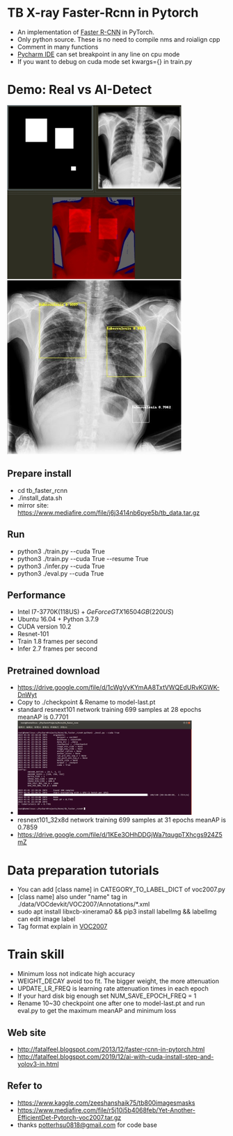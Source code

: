 # TB X-ray Faster-Rcnn in Pytorch
- An implementation of [Faster R-CNN](https://arxiv.org/pdf/1506.01497.pdf) in PyTorch.
- Only python source. These is no need to compile nms and roialign cpp
- Comment in many functions
- [Pycharm IDE](https://www.jetbrains.com/pycharm/download/other.html) can set breakpoint in any line on cpu mode
- If you want to debug on cuda mode set kwargs={} in train.py

# Demo: Real vs AI-Detect
<img src="images/real.jpg" width="400px"/> <img src="images/aidetect.jpg" width="400px"/>

## Prepare install
- cd tb_faster_rcnn
- ./install_data.sh
- mirror site: https://www.mediafire.com/file/j6j3414nb6pye5b/tb_data.tar.gz

## Run
- python3 ./train.py --cuda True
- python3 ./train.py --cuda True --resume True
- python3 ./infer.py --cuda True
- python3 ./eval.py --cuda True

## Performance
- Intel I7-3770K(118US$) + GeForce GTX 1650 4GB(220US$)
- Ubuntu 16.04 + Python 3.7.9
- CUDA version 10.2
- Resnet-101
- Train 1.8 frames per second
- Infer 2.7 frames per second

## Pretrained download
- https://drive.google.com/file/d/1cWgVyKYmAA8TxtVWQEdURvKGWK-DnWyt
- Copy to ./checkpoint & Rename to model-last.pt
- standard resnext101 network training 699 samples at 28 epochs meanAP is 0.7701
- <img src="images/meanap.jpg" width="400px"/>
- resnext101_32x8d network training 699 samples at 31 epochs meanAP is 0.7859
- https://drive.google.com/file/d/1KEe3OHhDDGjWa7tqugpTXhcgs924Z5mZ

# Data preparation tutorials
- You can add [class name] in CATEGORY_TO_LABEL_DICT of voc2007.py
- [class name] also under "name" tag in ./data/VOCdevkit/VOC2007/Annotations/*.xml
- sudo apt install libxcb-xinerama0 && pip3 install labelImg && labelImg can edit image label
- Tag format explain in [VOC2007](https://towardsdatascience.com/coco-data-format-for-object-detection-a4c5eaf518c5)

# Train skill
- Minimum loss not indicate high accuracy
- WEIGHT_DECAY avoid too fit. The bigger weight, the more attenuation
- UPDATE_LR_FREQ is learning rate attenuation times in each epoch 
- If your hard disk big enough set NUM_SAVE_EPOCH_FREQ = 1
- Rename 10~30 checkpoint one after one to model-last.pt and run eval.py to get the maximum meanAP and minimum loss

## Web site
- http://fatalfeel.blogspot.com/2013/12/faster-rcnn-in-pytorch.html
- http://fatalfeel.blogspot.com/2019/12/ai-with-cuda-install-step-and-yolov3-in.html

## Refer to
- https://www.kaggle.com/zeeshanshaik75/tb800imagesmasks
- https://www.mediafire.com/file/r5j10i5b4068feb/Yet-Another-EfficientDet-Pytorch-voc2007.tar.gz
- thanks potterhsu0818@gmail.com for code base
